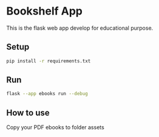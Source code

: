 # Bookshelf App

This is the flask web app develop for educational purpose.

## Setup

```bash
pip install -r requirements.txt
```

## Run

```bash
flask --app ebooks run --debug
```

## How to use

Copy your PDF ebooks to folder assets
